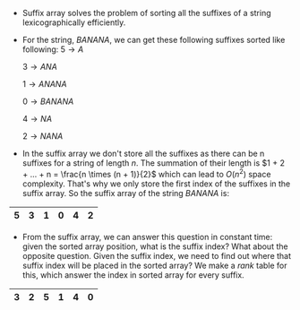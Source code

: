 - Suffix array solves the problem of sorting all the suffixes of a string lexicographically efficiently.
- For the string, $BANANA$, we can get these following suffixes sorted like following:
	$5 \rightarrow A$
	
	$3 \rightarrow ANA$
	
	$1 \rightarrow ANANA$
	
	$0 \rightarrow BANANA$
	
	$4 \rightarrow NA$
	
	$2 \rightarrow NANA$
- In the suffix array we don't store all the suffixes as there can be n suffixes for a string of length $n$. The summation of their length is $1 + 2 + ... + n = \frac{n \times (n + 1)}{2}$ which can lead to $O(n^2)$ space complexity. That's why we only store the first index of the suffixes in the suffix array. So the suffix array of the string $BANANA$ is:

| 5 | 3 | 1 | 0 | 4 | 2 |
|---|---|---|---|---|---|

- From the suffix array, we can answer this question in constant time: given the sorted array position, what is the suffix index? What about the opposite question. Given the suffix index, we need to find out where that suffix index will be placed in the sorted array? We make a $rank$ table for this, which answer the index in sorted array for every suffix.

| 3 | 2 | 5 | 1 | 4 | 0 |
| -- | --  | --  | --  | --  | --  | 
